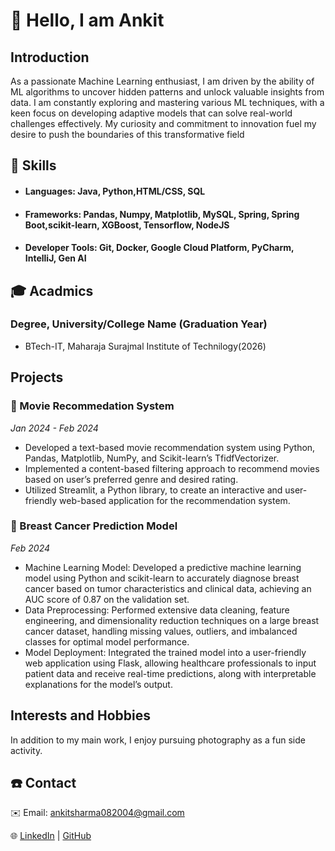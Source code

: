 # 👋 Hello, I am Ankit

## Introduction
As a passionate Machine Learning enthusiast, I am driven by the ability of ML algorithms to
 uncover hidden patterns and unlock valuable insights from data. I am constantly exploring and
 mastering various ML techniques, with a keen focus on developing adaptive models that can solve
 real-world challenges effectively. My curiosity and commitment to innovation fuel my desire to
 push the boundaries of this transformative field

## 🚀 Skills
-  #### Languages: Java, Python,HTML/CSS, SQL
- #### Frameworks: Pandas, Numpy, Matplotlib, MySQL, Spring, Spring Boot,scikit-learn, XGBoost, Tensorflow, NodeJS
- #### Developer Tools: Git, Docker, Google Cloud Platform, PyCharm, IntelliJ, Gen AI





## 🎓 Acadmics
### Degree, University/College Name (Graduation Year)
- BTech-IT, Maharaja Surajmal Institute of Technilogy(2026)


## Projects
### 🤖 Movie Recommedation System
*Jan 2024 - Feb 2024*
- Developed a text-based movie recommendation system using Python, Pandas, Matplotlib, NumPy, and Scikit-learn’s TfidfVectorizer.
- Implemented a content-based filtering approach to recommend movies based on user’s preferred genre and desired rating.
- Utilized Streamlit, a Python library, to create an interactive and user-friendly web-based application for the
 recommendation system.

### 🤖 Breast Cancer Prediction Model
*Feb 2024*
- Machine Learning Model: Developed a predictive machine learning model using Python and scikit-learn to accurately diagnose breast cancer based on tumor characteristics and clinical data, achieving an AUC score of 0.87 on the validation set.
- Data Preprocessing: Performed extensive data cleaning, feature engineering, and dimensionality reduction techniques on a large breast cancer dataset, handling missing values, outliers, and imbalanced classes for optimal model performance.
- Model Deployment: Integrated the trained model into a user-friendly web application using Flask, allowing healthcare professionals to input patient data and receive real-time predictions, along with interpretable
 explanations for the model’s output.



## Interests and Hobbies
In addition to my main work, I enjoy pursuing photography as a fun side activity.

## ☎️ Contact
 ✉️ Email: ankitsharma082004@gmail.com

 🌐 [LinkedIn](https://www.linkedin.com/in/ankit082004/) | 
 [GitHub](https://github.com/Anki2004)



